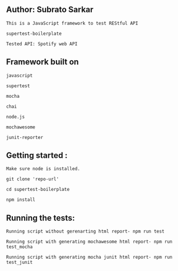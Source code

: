 Author: Subrato Sarkar
------------------------------

```
This is a JavaScript framework to test REStful API

supertest-boilerplate

Tested API: Spotify web API

````

Framework built on
------------------------------

```
javascript

supertest

mocha

chai

node.js

mochawesome

junit-reporter

```

Getting started :
------------------------------

```
Make sure node is installed.

git clone 'repo-url'

cd supertest-boilerplate

npm install

```

Running the tests:
-------------------
```
Running script without gerenarting html report- npm run test

Running script with generating mochawesome html report- npm run test_mocha

Running script with generating mocha junit html report- npm run test_junit

```